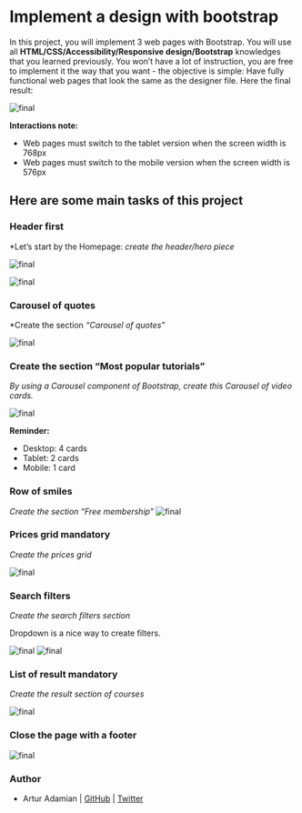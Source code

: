 # Implement a design with bootstrap

In this project, you will implement 3 web pages with Bootstrap. You will use all **HTML/CSS/Accessibility/Responsive design/Bootstrap** knowledges that you learned previously.
You won’t have a lot of instruction, you are free to implement it the way that you want - the objective is simple: Have fully functional web pages that look the same as the designer file.
Here the final result:

![final](images-2/final.jpg)

**Interactions note:**

- Web pages must switch to the tablet version when the screen width is 768px
- Web pages must switch to the mobile version when the screen width is 576px

## Here are some main tasks of this project

### Header first

*Let’s start by the Homepage:  *create the header/hero piece*

![final](images-2/header.png)

![final](images-2/mobil.gif)

### Carousel of quotes

*Create the section *“Carousel of quotes”*

![final](images-2/carousel.gif)

### Create the section “Most popular tutorials”

*By using a Carousel component of Bootstrap, create this Carousel of video cards.*

![final](images-2/video.png)

**Reminder:**

- Desktop: 4 cards
- Tablet: 2 cards
- Mobile: 1 card

### Row of smiles

*Create the section “Free membership”* ![final](images-2/smile_on.png)

### Prices grid  mandatory

*Create the prices grid*

![final](images-2/prices.png)

### Search filters

*Create the search filters section*

Dropdown is a nice way to create filters.

![final](images-2/search.gif) ![final](images-2/search-mobile.gif)

### List of result  mandatory

*Create the result section of courses*

![final](images-2/courses.gif)

### Close the page with a footer

![final](images-2/footer.png)



### Author
* Artur Adamian | [GitHub](https://github.com/arturadamian) | [Twitter](https://twitter.com/arturadamian)
